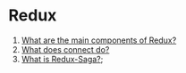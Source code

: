 # Redux

1. [What are the main components of Redux?](components.md)
2. [What does connect do?](connect.md)
3. [What is Redux-Saga?](saga/redux-saga.md);
